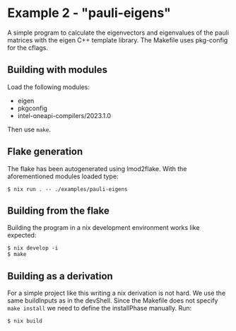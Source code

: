 # Example 2 - "pauli-eigens"

A simple program to calculate the eigenvectors and eigenvalues of the pauli matrices with the eigen C++ template library. The Makefile uses pkg-config for the cflags.

## Building with modules

Load the following modules:
* eigen
* pkgconfig
* intel-oneapi-compilers/2023.1.0

Then use `make`.

## Flake generation

The flake has been autogenerated using lmod2flake. With the aforementioned modules loaded type:

```
$ nix run . -- ./examples/pauli-eigens
```

## Building from the flake

Building the program in a nix development environment works like expected:

```
$ nix develop -i
$ make
``` 

## Building as a derivation

For a simple project like this writing a nix derivation is not hard. We use the same buildInputs as in the devShell. Since the Makefile does not specify `make install` we need to define the installPhase manually. Run:

```
$ nix build
```